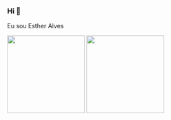 ### Hi 👋
 Eu sou Esther Alves
<div>
<img height="180em" src="https://github-readme-stats.vercel.app/api?username=Estheralves&show_icons=true&theme=dark"/>
<img height="180em" src="https://github-readme-stats.vercel.app/api/top-langs/?username=Estheralves&layout=compact"/>
</div>
